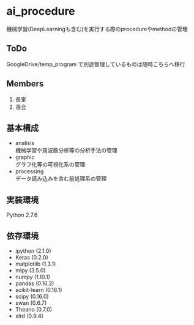 ai_procedure
===

機械学習(DeepLearningも含む)を実行する際のprocedureやmethodの管理

## ToDo
GoogleDrive/temp_program
で別途管理しているものは随時こちらへ移行

## Members
1. 長峯
2. 落合

## 基本構成
* analisis  
機械学習や周波数分析等の分析手法の管理
* graphic  
グラフ化等の可視化系の管理
* processing  
データ読み込みを含む前処理系の管理

## 実装環境
Python 2.7.6

## 依存環境
* ipython (2.1.0)
* Keras (0.2.0)
* matplotlib (1.3.1)
* mlpy (3.5.0)
* numpy (1.10.1)
* pandas (0.16.2)
* scikit-learn (0.16.1)
* scipy (0.16.0)
* swan (0.6.7)
* Theano (0.7.0)
* xlrd (0.9.4)
